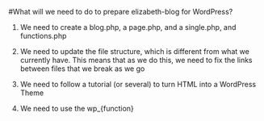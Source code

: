 #What will we need to do to prepare elizabeth-blog for WordPress?

1. We need to create a blog.php, a page.php, and a single.php, and functions.php

2. We need to update the file structure, which is different from what we currently have.  This means that as we do this, we need to fix the links between files that we break as we go

3. We need to follow a tutorial (or several) to turn HTML into a WordPress Theme

4.  We need to use the wp_{function} 